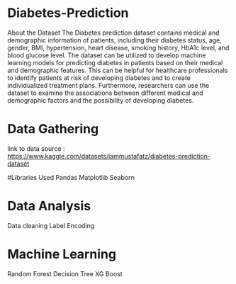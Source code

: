# Diabetes-Prediction
About the Dataset
The Diabetes prediction dataset contains medical and demographic information of patients, including their diabetes status, age, gender, BMI, hypertension, heart disease, smoking history, HbA1c level, and blood glucose level. The dataset can be utilized to develop machine learning models for predicting diabetes in patients based on their medical and demographic features. This can be helpful for healthcare professionals to identify patients at risk of developing diabetes and to create individualized treatment plans. Furthermore, researchers can use the dataset to examine the associations between different medical and demographic factors and the possibility of developing diabetes.

# Data Gathering
link to data source : https://www.kaggle.com/datasets/iammustafatz/diabetes-prediction-dataset

#Libraries Used
Pandas
Matplotlib
Seaborn


# Data Analysis
Data cleaning
Label Encoding
 
# Machine Learning

Random Forest
Decision Tree
XG Boost
